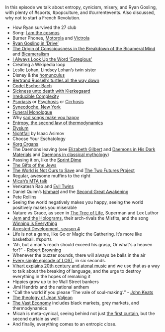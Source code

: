 In this episode we talk about entropy, cynicism, misery, and Ryan Gosling, with plenty of #sports, #popculture, and #currentevents. Also discussed, why not to start a French Revolution.

- How Ryan survived the 27 club
- Song: [I am the cosmos](http://www.youtube.com/watch?v=kR594Kkxmzg)
- Burner Phones, [Motorola](http://en.wikipedia.org/wiki/Motorola#History) and [Victrola](http://en.wikipedia.org/wiki/Victrola)
- [Ryan Gosling in ‘Drive’](http://www.imdb.com/title/tt0780504/)
- [The Origin of Consciousness in the Breakdown of the Bicameral Mind](http://www.amazon.com/Origin-Consciousness-Breakdown-Bicameral-Mind/dp/0618057072) and [Bicameralism](http://en.wikipedia.org/wiki/Julian_Jaynes)
- [I Always Look Up the Word ‘Egregious’](http://www.amazon.com/Always-Look-Up-Word-Egregious/dp/0134487125)
- Creating a Wikipedia loop
- Leslie Lohan, Lindsey Lohan’s twin sister
- Disney & the [homunculus](http://en.wikipedia.org/wiki/Homunculus)
- [Bertrand Russell’s turtles all the way down](http://en.wikipedia.org/wiki/Turtles_all_the_way_down)
- [Godel Escher Bach](http://www.amazon.com/G%C3%B6del-Escher-Bach-Eternal-Golden/dp/0465026567)
- [Sickness unto death with Kierkegaard](http://www.amazon.com/The-Sickness-Unto-Death-Psychological/dp/0691020280)
- [Irreducible Complexity](http://en.wikipedia.org/wiki/Irreducible_complexity)
- [Psoriasis](http://en.wikipedia.org/wiki/Psoriasis) or [Psychosis](http://en.wikipedia.org/wiki/Psychosis) or [Cirrhosis](http://en.wikipedia.org/wiki/Cirrhosis)
- [Synecdoche, New York](http://en.wikipedia.org/wiki/Synecdoche,_New_York)
- [Funeral Monologue](http://www.youtube.com/watch?v=Z9PzSNy3xj0)
- Why [sad songs make you happy](http://www.popsci.com/science/article/2013-07/why-we-cant-help-love-sad-songs)
- [Entropy, the second law of thermodynamics](http://en.wikipedia.org/wiki/Second_law_of_thermodynamics)
- [Elysium](http://www.imdb.com/title/tt1535108/)
- [Nightfall](http://www.amazon.com/Nightfall-Isaac-Asimov/dp/0553290991) by Isaac Asimov
- Choose Your Eschatology
- [Korg Organs](http://upload.wikimedia.org/wikipedia/commons/6/6f/KORG_CX-3_(1980,_front).jpg)
- The Daemons leaving (see [Elizabeth Gilbert](http://www.ted.com/talks/elizabeth_gilbert_on_genius.html) and [Daemons in His Dark Materials](http://en.wikipedia.org/wiki/D%C3%A6mon_(His_Dark_Materials)) and [Daemons in classical mythology](http://en.wikipedia.org/wiki/Daemon_(classical_mythology)))
- Passing it on, like the [Sprint Dime](http://www.youtube.com/watch?v=tT-rn9hVfNg)
- [The Gifts of the Jews](http://www.amazon.com/The-Gifts-Jews-Changed-Everyone/dp/0385482493)
- [The World is Not Ours to Save](http://www.amazon.com/The-World-Not-Ours-Save/dp/0830836578) and [The Two Futures Project](http://en.wikipedia.org/wiki/Two_Futures_Project)
- Regular, awesome muffins to the right
- [Micah’s MTA talk](http://www.youtube.com/watch?v=2hZSn0ojtlM)
- Venkatesh Rao and [Evil Twins](http://www.ribbonfarm.com/2009/09/17/your-evil-twins-and-how-to-find-them/)
- Daniel Quinn’s [Ishmael](http://www.amazon.com/Ishmael-Adventure-Spirit-Daniel-Quinn-ebook/dp/B000SEFH6A/ref=sr_1_1?ie=UTF8&qid=1389597620&sr=8-1&keywords=ishmael) and the [Second Great Awakening](http://en.wikipedia.org/wiki/Second_Great_Awakening)
- Pete Rollins
- Seeing the world negatively makes you happy, seeing the world positively makes you miserable
- Nature vs Grace, as seen in [The Tree of Life](http://www.imdb.com/title/tt0478304/), Superman and Lex Luthor
- [Jem and the Holograms](http://www.buzzfeed.com/leonoraepstein/the-backwards-logic-of-jem-and-the-holograms), their arch-rivals the Misfits, and the song [Winning is Everything](http://www.youtube.com/watch?v=iHkhRpxNYNk)
- [Arrested Development, season 4](http://www.imdb.com/title/tt0367279/)
- Life is not a game, like Go or Magic the Gathering. It’s more like basketball. #sports
- “Ah, but a man's reach should exceed his grasp, Or what's a heaven for?” - [Robert Browning](http://en.wikiquote.org/wiki/Robert_Browning)
- Whenever the buzzer sounds, there will always be balls in the air
- [Every single episode of LOST](https://vine.co/v/hmKTwzDe2zI), in six seconds.
- [Vihart explains 20th century and atonal music](http://www.youtube.com/watch?v=4niz8TfY794#t=0) and we use that as a way to talk about the breaking of language, and the urge to destroy everything in the hopes of remaking it
- Hippies grow up to be Wall Street bankers
- Jimi Hendrix and the national anthem
- “Call the world if you please ‘The vale of soul-making’.” - [John Keats](http://en.wikiquote.org/wiki/John_Keats)
- [The theology of Jean Valjean](http://en.wikipedia.org/wiki/Les_Mis%C3%A9rables)
- [The Vast Economy](http://micahredding.com/blog/2012/01/31/vast-economy) includes black markets, grey markets, and thermodynamics
- Micah is meta-cynical, seeing behind not just [the first curtain](http://brickcaster.com/abstraction/7), but the second curtain as well
- And finally, everything comes to an entropic close.